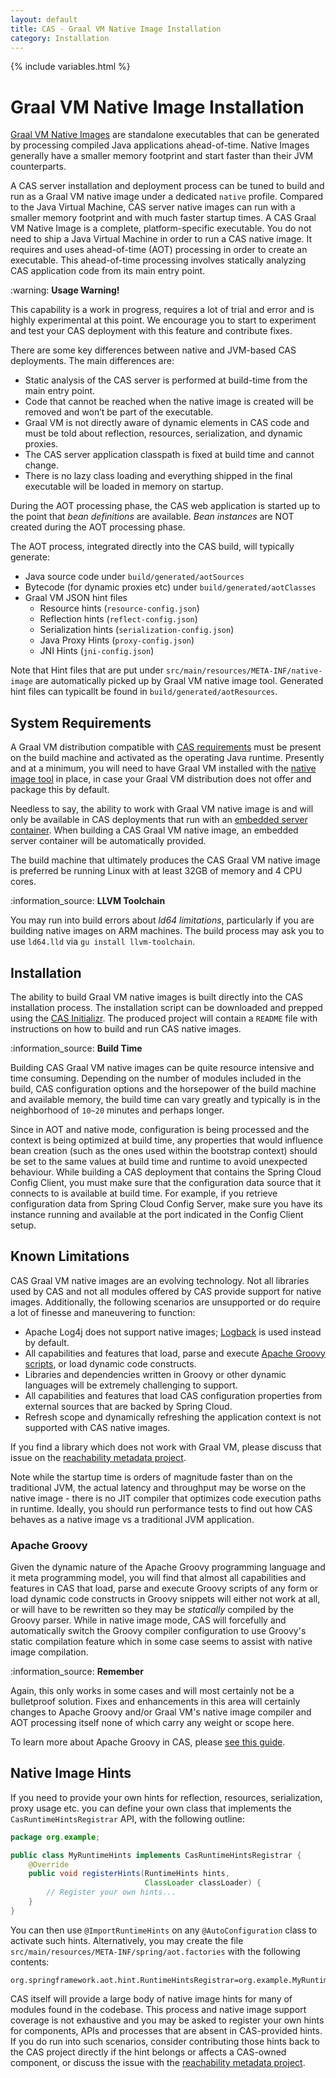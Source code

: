 ```yaml
---
layout: default
title: CAS - Graal VM Native Image Installation
category: Installation
---
```

{% include variables.html %}

# Graal VM Native Image Installation

[Graal VM Native Images](https://www.graalvm.org/native-image/) are standalone executables that can be generated by 
processing compiled Java applications ahead-of-time. Native Images generally have a smaller memory footprint and start faster than their JVM counterparts.

A CAS server installation and deployment process can be tuned to build and run as a Graal VM native image under a dedicated `native` profile. 
Compared to the Java Virtual Machine, CAS server native images can run with a smaller memory footprint and with much faster startup times. 
A CAS Graal VM Native Image is a complete, platform-specific executable. You do not need to ship a Java Virtual Machine in order to 
run a CAS native image. It requires and uses ahead-of-time (AOT) processing in order to 
create an executable. This ahead-of-time processing involves statically analyzing CAS application code from its main entry point.

<div class="alert alert-warning">:warning: <strong>Usage Warning!</strong><p>
This capability is a work in progress, requires a lot of trial and error and is highly experimental at this point. We encourage you to start 
to experiment and test your CAS deployment with this feature and contribute fixes.</p></div>

There are some key differences between native and JVM-based CAS deployments. The main differences are:

- Static analysis of the CAS server is performed at build-time from the main entry point.
- Code that cannot be reached when the native image is created will be removed and won’t be part of the executable.
- Graal VM is not directly aware of dynamic elements in CAS code and must be told about reflection, resources, serialization, and dynamic proxies.
- The CAS server application classpath is fixed at build time and cannot change.
- There is no lazy class loading and everything shipped in the final executable will be loaded in memory on startup.

During the AOT processing phase, the CAS web application is started up to the point that *bean definitions* 
are available. *Bean instances* are NOT created during the AOT processing phase. 

The AOT process, integrated directly into the CAS build, will typically generate:

- Java source code under `build/generated/aotSources`
- Bytecode (for dynamic proxies etc) under `build/generated/aotClasses`
- Graal VM JSON hint files
  - Resource hints (`resource-config.json`)
  - Reflection hints (`reflect-config.json`)
  - Serialization hints (`serialization-config.json`)
  - Java Proxy Hints (`proxy-config.json`)
  - JNI Hints (`jni-config.json`)
  
Note that Hint files that are put under `src/main/resources/META-INF/native-image` are automatically picked up by Graal VM native image tool.
Generated hint files can typicallt be found in `build/generated/aotResources`.

## System Requirements

A Graal VM distribution compatible with [CAS requirements](../planning/Installation-Requirements.html) must be present on the build machine
and activated as the operating Java runtime. Presently and at a minimum, you will need to have Graal VM installed with 
the [native image tool](https://www.graalvm.org/latest/reference-manual/native-image/) in place, in case your Graal VM
distribution does not offer and package this by default.
     
Needless to say, the ability to work with Graal VM native image is and will only be available in CAS deployments
that run with an [embedded server container](../installation/Configuring-Servlet-Container-Embedded.html).
When building a CAS Graal VM native image, an embedded server container will be automatically provided.
 
The build machine that ultimately produces the CAS Graal VM native image is preferred be running Linux 
with at least 32GB of memory and 4 CPU cores.

<div class="alert alert-info">:information_source: <strong>LLVM Toolchain</strong><p>
You may run into build errors about <i>ld64 limitations</i>, particularly if you are building native images on ARM machines.
The build process may ask you to use <code>ld64.lld</code> via <code>gu install llvm-toolchain</code>.
</p></div>

## Installation

The ability to build Graal VM native images is built directly into the CAS installation process. The installation script
can be downloaded and prepped using the [CAS Initializr](../installation/WAR-Overlay-Initializr.html). The produced project will
contain a `README` file with instructions on how to build and run CAS native images.

<div class="alert alert-info">:information_source: <strong>Build Time</strong><p>
Building CAS Graal VM native images can be quite resource intensive and time consuming. Depending on the number of modules
included in the build, CAS configuration options and the horsepower of the build machine and available memory, the build time can vary greatly
and typically is in the neighborhood of <code>10~20</code> minutes and perhaps longer.</p></div>

Since in AOT and native mode, configuration is being processed and the context is being optimized at build time,
any properties that would influence bean creation (such as the ones used within the bootstrap context) should be set
to the same values at build time and runtime to avoid unexpected behaviour. While building a CAS deployment that contains 
the Spring Cloud Config Client, you must make sure that the configuration data source that it connects to is available at build time. 
For example, if you retrieve configuration data from Spring Cloud Config Server, make sure you have its 
instance running and available at the port indicated in the Config Client setup.

## Known Limitations

CAS Graal VM native images are an evolving technology. Not all libraries used by CAS and not all modules offered by CAS
provide support for native images. Additionally, the following scenarios are unsupported or do require a lot of finesse
and maneuvering to function:
   
- Apache Log4j does not support native images; [Logback](../logging/Logging-Logback.html) is used instead by default.      
- All capabilities and features that load, parse and execute [Apache Groovy scripts](../integration/Apache-Groovy-Scripting.html), or load dynamic code constructs.
- Libraries and dependencies written in Groovy or other dynamic languages will be extremely challenging to support.
- All capabilities and features that load CAS configuration properties from external sources that are backed by Spring Cloud.
- Refresh scope and dynamically refreshing the application context is not supported with CAS native images.

If you find a library which does not work with Graal VM, please discuss that issue
on the [reachability metadata project](https://github.com/oracle/graalvm-reachability-metadata).

Note while the startup time is orders of magnitude faster than on the traditional JVM, 
the actual latency and throughput may be worse on the native image - there is no JIT compiler that optimizes 
code execution paths in runtime. Ideally, you should run performance tests to find out how CAS behaves 
as a native image vs a traditional JVM application.
 
### Apache Groovy

Given the dynamic nature of the Apache Groovy programming language and it meta programming model, you will find
that almost all capabilities and features in CAS that load, parse and execute Groovy scripts of any form or load dynamic code constructs
in Groovy snippets will either not work at all, or will have to be rewritten so they may be *statically* compiled by the Groovy parser.
While in native image mode, CAS will forcefully and automatically switch the Groovy compiler configuration to use Groovy's 
static compilation feature which in some case seems to assist with native image compilation.

<div class="alert alert-info">:information_source: <strong>Remember</strong><p>Again, this only 
works in some cases and will most certainly not be a bulletproof solution. Fixes and enhancements in this area will
certainly changes to Apache Groovy and/or Graal VM's native image compiler and AOT processing itself none of which
carry any weight or scope here.</p></div>

To learn more about Apache Groovy in CAS, please [see this guide](../integration/Apache-Groovy-Scripting.html).

## Native Image Hints

If you need to provide your own hints for reflection, resources, serialization, proxy usage etc. 
you can define your own class that implements the `CasRuntimeHintsRegistrar` API, with the following outline:

```java
package org.example;

public class MyRuntimeHints implements CasRuntimeHintsRegistrar {
    @Override
    public void registerHints(RuntimeHints hints, 
                              ClassLoader classLoader) {
        // Register your own hints...
    }
}
```

You can then use `@ImportRuntimeHints` on any `@AutoConfiguration` class to activate such hints. Alternatively,
you may create the file `src/main/resources/META-INF/spring/aot.factories` with the following contents:

```properties
org.springframework.aot.hint.RuntimeHintsRegistrar=org.example.MyRuntimeHints
```

CAS itself will provide a large body of native image hints for many of modules found in the codebase. This process and native image
support coverage is not exhaustive and you may be asked to register your own hints for components, APIs and processes
that are absent in CAS-provided hints. If you do run into such scenarios, consider contributing those hints
back to the CAS project directly if the hint belongs or affects a CAS-owned component, or discuss the issue with the
[reachability metadata project](https://github.com/oracle/graalvm-reachability-metadata).

